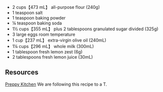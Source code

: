 - 2 cups​【473 mL】 all-purpose flour (240g)
- 1 teaspoon salt
- 1 teaspoon baking powder
- ¼ teaspoon baking soda
- 1½ cups​【355 mL】 plus 2 tablespoons granulated sugar divided (325g)
- 3 large eggs room temperature
- 1 cup​【237 mL】 extra-virgin olive oil (240mL)
- 1¼ cups​【296 mL】 whole milk (300mL)
- 1 tablespoon fresh lemon zest (6g)
- 2 tablespoons fresh lemon juice (30mL)

## Resources

[Preppy Kitchen](https://www.youtube.com/watch?v=sqHU93cYtfI) We are following this recipe to a T.
